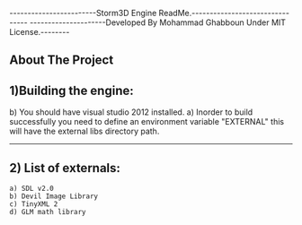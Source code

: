 ------------------------Storm3D Engine ReadMe.--------------------------------
---------------------Developed By Mohammad Ghabboun Under MIT License.--------

<h2>About The Project</h2>

<h2>1)Building the engine:</h2> 
	b) You should have visual studio 2012 installed.
	a) Inorder to build successfully you need to define an environment variable "EXTERNAL" this will have the external libs directory path.

-------------------------------------------------------------------------------------------------------------------------------------
<h2>2) List of externals: </h2>

	a) SDL v2.0
	b) Devil Image Library
	c) TinyXML 2
	d) GLM math library